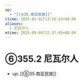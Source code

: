 ```yaml
---
up:
  - "[[⑥35 南亚民族]]"
ctime: 2025-03-01T13:39:43+08:00
aliases:
  - 尼瓦尔人
mtime: 2025-09-09T12:37:05+08:00
---
```


# ⑥355.2 尼瓦尔人

- up: [[⑥35 南亚民族]]
